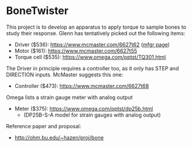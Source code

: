 # BoneTwister
This project is to develop an apparatus to apply torque to sample bones to study their response.
Glenn has tentatively picked out the following items:

 * Driver ($536): https://www.mcmaster.com/6627t62 ([mfgr page](https://www.linengineering.com/products/drivers-controllers/r1025/))
 * Motor ($161): https://www.mcmaster.com/6627t55
 * Torque cell ($535): https://www.omega.com/pptst/TQ301.html

The Driver in principle requires a controller too, as it only has STEP and DIRECTION inputs.
McMaster suggests this one:

 * Controller ($473): https://www.mcmaster.com/6627t68

Omega lists a strain gauge meter with analog output

 * Meter ($375): https://www.omega.com/pptst/dp25b.html
   * (DP25B-S-A model for strain gauges with analog output)

Reference paper and proposal:
 * http://ohm.bu.edu/~hazen/proj/bone
